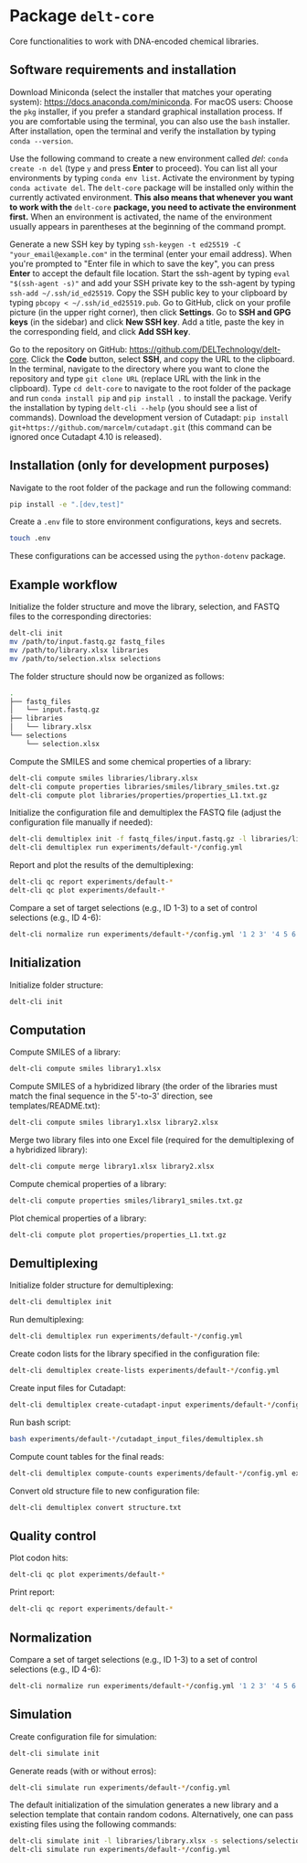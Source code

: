 # Package `delt-core`
Core functionalities to work with DNA-encoded chemical libraries.


## Software requirements and installation

Download Miniconda (select the installer that matches your operating system): https://docs.anaconda.com/miniconda. For macOS users: Choose the `pkg` installer, if you prefer a standard graphical installation process. If you are comfortable using the terminal, you can also use the `bash` installer. After installation, open the terminal and verify the installation by typing `conda --version`.

Use the following command to create a new environment called *del*: `conda create -n del` (type `y` and press **Enter** to proceed). You can list all your environments by typing `conda env list`. Activate the environment by typing `conda activate del`. The `delt-core` package will be installed only within the currently activated environment. **This also means that whenever you want to work with the** `delt-core` **package, you need to activate the environment first.** When an environment is activated, the name of the environment usually appears in parentheses at the beginning of the command prompt.

Generate a new SSH key by typing `ssh-keygen -t ed25519 -C "your_email@example.com"` in the terminal (enter your email address). When you're prompted to "Enter file in which to save the key", you can press **Enter** to accept the default file location. Start the ssh-agent by typing `eval "$(ssh-agent -s)"` and add your SSH private key to the ssh-agent by typing `ssh-add ~/.ssh/id_ed25519`. Copy the SSH public key to your clipboard by typing `pbcopy < ~/.ssh/id_ed25519.pub`. Go to GitHub, click on your profile picture (in the upper right corner), then click **Settings**. Go to **SSH and GPG keys** (in the sidebar) and click **New SSH key**. Add a title, paste the key in the corresponding field, and click **Add SSH key**.

Go to the repository on GitHub: https://github.com/DELTechnology/delt-core. Click the **Code** button, select **SSH**, and copy the URL to the clipboard. In the terminal, navigate to the directory where you want to clone the repository and type `git clone URL` (replace URL with the link in the clipboard). Type `cd delt-core` to navigate to the root folder of the package and run `conda install pip` and `pip install .` to install the package. Verify the installation by typing `delt-cli --help` (you should see a list of commands). Download the development version of Cutadapt: `pip install git+https://github.com/marcelm/cutadapt.git` (this command can be ignored once Cutadapt 4.10 is released).


## Installation (only for development purposes)

Navigate to the root folder of the package and run the following command:

```bash
pip install -e ".[dev,test]"
```

Create a `.env` file to store environment configurations, keys and secrets.
```bash
touch .env
```
These configurations can be accessed using the `python-dotenv` package.


## Example workflow

Initialize the folder structure and move the library, selection, and FASTQ files to the corresponding directories:
```bash
delt-cli init
mv /path/to/input.fastq.gz fastq_files
mv /path/to/library.xlsx libraries
mv /path/to/selection.xlsx selections
```

The folder structure should now be organized as follows:
```bash
.
├── fastq_files
│   └── input.fastq.gz
├── libraries
│   └── library.xlsx
└── selections
    └── selection.xlsx
```

Compute the SMILES and some chemical properties of a library:
```bash
delt-cli compute smiles libraries/library.xlsx
delt-cli compute properties libraries/smiles/library_smiles.txt.gz
delt-cli compute plot libraries/properties/properties_L1.txt.gz
```

Initialize the configuration file and demultiplex the FASTQ file (adjust the configuration file manually if needed):
```bash
delt-cli demultiplex init -f fastq_files/input.fastq.gz -l libraries/library.xlsx -s selections/selection.xlsx
delt-cli demultiplex run experiments/default-*/config.yml
```

Report and plot the results of the demultiplexing:
```bash
delt-cli qc report experiments/default-*
delt-cli qc plot experiments/default-*
```

Compare a set of target selections (e.g., ID 1-3) to a set of control selections (e.g., ID 4-6):
```bash
delt-cli normalize run experiments/default-*/config.yml '1 2 3' '4 5 6'
```


## Initialization

Initialize folder structure:
```bash
delt-cli init
```


## Computation

Compute SMILES of a library:
```bash
delt-cli compute smiles library1.xlsx
```

Compute SMILES of a hybridized library (the order of the libraries must match the final sequence in the 5'-to-3' direction, see templates/README.txt):
```bash
delt-cli compute smiles library1.xlsx library2.xlsx
```

Merge two library files into one Excel file (required for the demultiplexing of a hybridized library):
```bash
delt-cli compute merge library1.xlsx library2.xlsx
```

Compute chemical properties of a library:
```bash
delt-cli compute properties smiles/library1_smiles.txt.gz
```

Plot chemical properties of a library:
```bash
delt-cli compute plot properties/properties_L1.txt.gz
```


## Demultiplexing

Initialize folder structure for demultiplexing:
```bash
delt-cli demultiplex init
```

Run demultiplexing:
```bash
delt-cli demultiplex run experiments/default-*/config.yml
```

Create codon lists for the library specified in the configuration file:
```bash
delt-cli demultiplex create-lists experiments/default-*/config.yml
```

Create input files for Cutadapt:
```bash
delt-cli demultiplex create-cutadapt-input experiments/default-*/config.yml
```

Run bash script:
```bash
bash experiments/default-*/cutadapt_input_files/demultiplex.sh
```

Compute count tables for the final reads:
```bash
delt-cli demultiplex compute-counts experiments/default-*/config.yml experiments/default-*/cutadapt_output_files/reads_with_adapters.gz output_dir
```

Convert old structure file to new configuration file:
```bash
delt-cli demultiplex convert structure.txt
```


## Quality control

Plot codon hits:
```bash
delt-cli qc plot experiments/default-*
```

Print report:
```bash
delt-cli qc report experiments/default-*
```


## Normalization

Compare a set of target selections (e.g., ID 1-3) to a set of control selections (e.g., ID 4-6):
```bash
delt-cli normalize run experiments/default-*/config.yml '1 2 3' '4 5 6'
```


## Simulation

Create configuration file for simulation:
```bash
delt-cli simulate init
```

Generate reads (with or without erros):
```bash
delt-cli simulate run experiments/default-*/config.yml
```

The default initialization of the simulation generates a new library and a selection template that contain random codons. Alternatively, one can pass existing files using the following commands:
```bash
delt-cli simulate init -l libraries/library.xlsx -s selections/selection.xlsx -f fastq_files/input.fastq.gz -o fastq_files/input.fastq.gz
delt-cli simulate run experiments/default-*/config.yml
```
